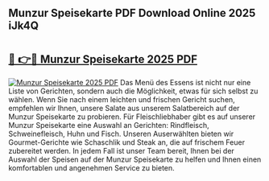 ## Munzur Speisekarte PDF Download Online 2025 iJk4Q

# <h2><a href="http://gc6jc9.nevu.top/?p=Munzur+Speisekarte">🔗 👉🔴 Munzur Speisekarte 2025 PDF</a></h2>

[![Munzur Speisekarte 2025 PDF](https://i.imgur.com/dBaPXMq.png)](http://gc6jc9.nevu.top/?p=Munzur+Speisekarte)
Das Menü des Essens ist nicht nur eine Liste von Gerichten, sondern auch die Möglichkeit, etwas für sich selbst zu wählen. Wenn Sie nach einem leichten und frischen Gericht suchen, empfehlen wir Ihnen, unsere Salate aus unserem Salatbereich auf der Munzur Speisekarte zu probieren. Für Fleischliebhaber gibt es auf unserer Munzur Speisekarte eine Auswahl an Gerichten: Rindfleisch, Schweinefleisch, Huhn und Fisch. Unseren Auserwählten bieten wir Gourmet-Gerichte wie Schaschlik und Steak an, die auf frischem Feuer zubereitet werden. In jedem Fall ist unser Team bereit, Ihnen bei der Auswahl der Speisen auf der Munzur Speisekarte zu helfen und Ihnen einen komfortablen und angenehmen Service zu bieten.

